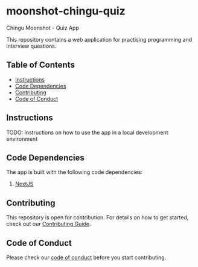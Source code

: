 # moonshot-chingu-quiz
Chingu Moonshot - Quiz App

This repository contains a web application for practising programming and interview questions.

## Table of Contents

* [Instructions](#instructions)
* [Code Dependencies](#code-dependencies)
* [Contributing](#contributing)
* [Code of Conduct](#code-of-conduct)

## Instructions

TODO: Instructions on how to use the app in a local development environment

## Code Dependencies

The app is built with the following code dependencies:

1. [NextJS](https://github.com/vercel/next.js)

## Contributing
This repository is open for contribution. For details on how to get started, check out our [Contributing Guide](/CONTRIBUTING.md).

## Code of Conduct
Please check our [code of conduct](/CODE_OF_CONDUCT.md) before you start contributing.
